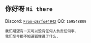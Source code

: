 ## 你好呀 `Hi there`

Discord: [`From-pErfo#4942`](https://discord.com/channels/@From-pErfo#4942)
QQ: `169548809`

```
我们期望有一天可以没有任何人负责任何事.  
我们至今都不知道狐狸说了什么.  
```
